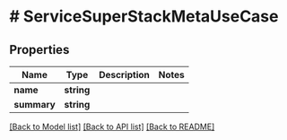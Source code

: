 # # ServiceSuperStackMetaUseCase

## Properties

Name | Type | Description | Notes
------------ | ------------- | ------------- | -------------
**name** | **string** |  |
**summary** | **string** |  |

[[Back to Model list]](../../README.md#models) [[Back to API list]](../../README.md#endpoints) [[Back to README]](../../README.md)
